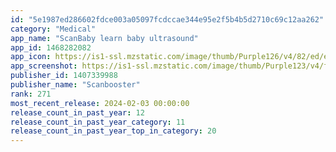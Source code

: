 ```yaml
---
id: "5e1987ed286602fdce003a05097fcdccae344e95e2f5b4b5d2710c69c12aa262"
category: "Medical"
app_name: "ScanBaby learn baby ultrasound"
app_id: 1468282082
app_icon: https://is1-ssl.mzstatic.com/image/thumb/Purple126/v4/82/ed/e3/82ede34c-d11e-31ed-fa56-c1000fe12901/AppIcon-0-0-1x_U007epad-0-10-0-0-sRGB-85-220.jpeg/1024x1024bb.png
app_screenshot: https://is1-ssl.mzstatic.com/image/thumb/Purple123/v4/fd/dc/04/fddc04c5-6dcf-e9da-f6fd-9406791095ad/pr_source.jpg/1242x2688bb.png
publisher_id: 1407339988
publisher_name: "Scanbooster"
rank: 271
most_recent_release: 2024-02-03 00:00:00
release_count_in_past_year: 12
release_count_in_past_year_category: 11
release_count_in_past_year_top_in_category: 20
---
```

